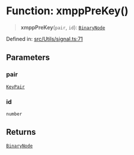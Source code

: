 # Function: xmppPreKey()

> **xmppPreKey**(`pair`, `id`): [`BinaryNode`](../type-aliases/BinaryNode.md)

Defined in: [src/Utils/signal.ts:71](https://github.com/Fokusdotid/bail/blob/a1b2bb6d3d63874a4f497e70ebd6347b2869da8e/src/Utils/signal.ts#L71)

## Parameters

### pair

[`KeyPair`](../type-aliases/KeyPair.md)

### id

`number`

## Returns

[`BinaryNode`](../type-aliases/BinaryNode.md)
